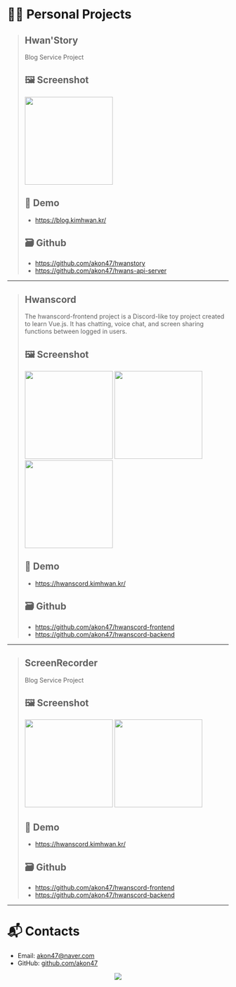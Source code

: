 # 👨‍💻 Personal Projects

> ## Hwan'Story
> Blog Service Project
> ## 🖼️ Screenshot
> <img src="https://user-images.githubusercontent.com/49547202/188465375-1ffce2fb-7b8d-4ba0-bd07-26243eb35f55.png" width="200px" />
> 
> ## 🚀 Demo
> - https://blog.kimhwan.kr/
> ## 🗃 Github
> - https://github.com/akon47/hwanstory
> - https://github.com/akon47/hwans-api-server
---
> ## Hwanscord
> The hwanscord-frontend project is a Discord-like toy project created to learn Vue.js. It has chatting, voice chat, and screen sharing functions between logged in users.
> ## 🖼️ Screenshot
> <img src="https://user-images.githubusercontent.com/49547202/126036989-627afa3a-77eb-43e4-93e0-9650d08c9205.png" width="200px" />
> <img src="https://user-images.githubusercontent.com/49547202/126037026-ab29e2c9-10cb-4033-914e-dd6eff86b13b.png" width="200px" />
> <img src="https://user-images.githubusercontent.com/49547202/126037045-62e4eab5-7143-4eb6-8736-5de315e3399f.png" width=200px" />
> 
> ## 🚀 Demo
> - https://hwanscord.kimhwan.kr/
> ## 🗃 Github
> - https://github.com/akon47/hwanscord-frontend
> - https://github.com/akon47/hwanscord-backend
---
> ## ScreenRecorder
> Blog Service Project
> ## 🖼️ Screenshot
> <img src="https://user-images.githubusercontent.com/49547202/175591292-fb399db4-8238-41c1-88ac-16a6750b95fa.png" width="200px" />
> <img src="https://user-images.githubusercontent.com/49547202/175591254-5ee2ae21-1da0-4490-aba0-11093fa47002.png" width="200px" />
>
> ## 🚀 Demo
> - https://hwanscord.kimhwan.kr/
> ## 🗃 Github
> - https://github.com/akon47/hwanscord-frontend
> - https://github.com/akon47/hwanscord-backend
---
# 📬 Contacts
- Email: akon47@naver.com
- GitHub: [github.com/akon47](https://github.com/akon47)

<div align=center>
  <a href="https://counter.kimhwan.kr?key=akon47-resume">
    <img src="https://counter.kimhwan.kr?key=akon47-resume"/>
  </a>
</div>

